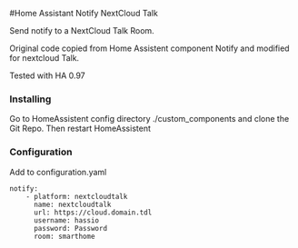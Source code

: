 #Home Assistant Notify NextCloud Talk

Send notify to a NextCloud Talk Room.

Original code copied from Home Assistent component Notify and modified for nextcloud Talk.

Tested with HA 0.97

### Installing

Go to HomeAssistent config directory ./custom_components and clone the Git Repo.
Then restart HomeAssistent

### Configuration

Add to configuration.yaml 

```
notify:
    - platform: nextcloudtalk
      name: nextcloudtalk
      url: https://cloud.domain.tdl
      username: hassio 
      password: Password
      room: smarthome


```
